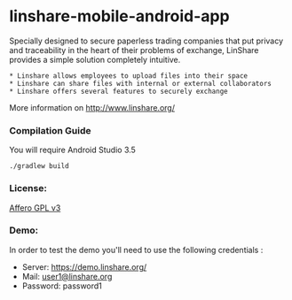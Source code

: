 # linshare-mobile-android-app

Specially designed to secure paperless trading companies that put privacy and
traceability in the heart of their problems of exchange, LinShare provides a
simple solution completely intuitive.

    * Linshare allows employees to upload files into their space
    * Linshare can share files with internal or external collaborators
    * Linshare offers several features to securely exchange
   
More information on http://www.linshare.org/

### Compilation Guide

You will require Android Studio 3.5

```
./gradlew build
```

### License:

[Affero GPL v3](http://www.gnu.org/licenses/agpl-3.0.html)

### Demo:

In order to test the demo you'll need to use the following credentials :
- Server: https://demo.linshare.org/
- Mail: user1@linshare.org
- Password: password1